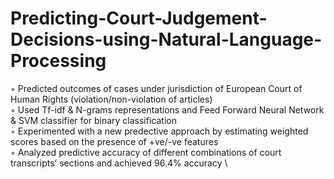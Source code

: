 # Predicting-Court-Judgement-Decisions-using-Natural-Language-Processing

◦ Predicted outcomes of cases under jurisdiction of European Court of Human Rights (violation/non-violation of articles) \
◦ Used Tf-idf & N-grams representations and Feed Forward Neural Network & SVM classifier for binary classification \
◦ Experimented with a new predective approach by estimating weighted scores based on the presence of +ve/-ve features \
◦ Analyzed predictive accuracy of different combinations of court transcripts’ sections and achieved 96.4% accuracy \
